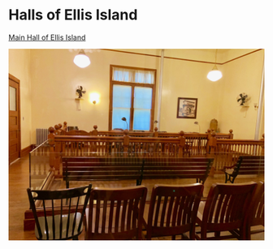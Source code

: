  # Halls of Ellis Island


[Main Hall of Ellis Island](imgs/IMG-0071.jpg)

![Trial and Board Room](imgs/IMG-0073.jpg)
